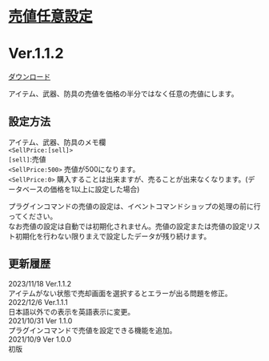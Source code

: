 # [売値任意設定](https://raw.githubusercontent.com/nuun888/MZ/master/NUUN_AnySellPrice.js)
# Ver.1.1.2
[ダウンロード](https://raw.githubusercontent.com/nuun888/MZ/master/NUUN_AnySellPrice.js)  

アイテム、武器、防具の売値を価格の半分ではなく任意の売値にします。

## 設定方法
アイテム、武器、防具のメモ欄  
`<SellPrice:[sell]>`  
`[sell]`:売値  
`<SellPrice:500>` 売値が500になります。  
`<SellPrice:0>` 購入することは出来ますが、売ることが出来なくなります。(データベースの価格を1以上に設定した場合)  

プラグインコマンドの売値の設定は、イベントコマンドショップの処理の前に行ってください。  
なお売値の設定は自動では初期化されません。売値の設定または売値の設定リスト初期化を行わない限りまえで設定したデータが残り続けます。

## 更新履歴
2023/11/18 Ver.1.1.2  
アイテムがない状態で売却画面を選択するとエラーが出る問題を修正。  
2022/12/6 Ver.1.1.1  
日本語以外での表示を英語表示に変更。  
2021/10/31 Ver 1.1.0  
プラグインコマンドで売値を設定できる機能を追加。  
2021/10/9 Ver 1.0.0  
初版  
